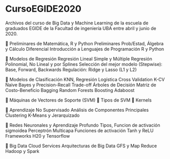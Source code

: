 # CursoEGIDE2020
Archivos del curso de Big Data y Machine Learning de la escuela de graduados EGIDE de la Facultad de ingeniería UBA entre abril y junio de 2020.

 Preliminares de Matemática, R y Python
 Preliminares Prob/Estad, Álgebra y Cálculo Diferencial
Introducción a Lenguajes de Programación R y Python

 Modelos de Regresión
Regresión Lineal Simple y Múltiple
Regresión Polinomial, No Lineal y por Splines
Selección del mejor modelo (Stepwise): Base, Forward, Backwards
Regulación: Ridge y Lasso (L1 y L2)

 Modelos de Clasificación
KNN, Regresión Logística
Cross Validation
K-CV
Naive Bayes y Precision-Recall Trade-off
Árboles de Decisión
Matriz de Costo-Beneficio
Bagging
Random Forests
Boosting
Adaboost

 Máquinas de Vectores de Soporte (SVM)
 Tipos de SVM
 Kernels

 Aprendizaje No Supervisado
Análisis de Componentes Principales
Clustering K-Means y Jerarquizado

 Redes Neuronales y Aprendizaje Profundo
Tipos, Funcion de activación sigmoidea
Perceptrón Multicapa
Funciones de activación Tanh y ReLU
Frameworks H20 y Tensorflow

 Big Data
Cloud Services
Arquitecturas de Big Data
GFS y Map Reduce
Hadoop y Spark
